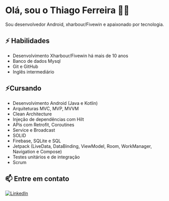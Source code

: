 # Olá, sou o Thiago Ferreira 👨‍💻

Sou desenvolvedor Android, xharbour/Fivewin e apaixonado por tecnologia.
## ⚡ Habilidades

- Desenvolvimento Xharbour/Fivewin há mais de 10 anos
- Banco de dados Mysql
- Git e GitHub
- Inglês intermediário

## ⚡Cursando 

- Desenvolvimento Android (Java e Kotlin)
- Arquiteturas MVC, MVP, MVVM
- Clean Architecture
- Injeção de dependências com Hilt
- APis com Retrofit, Coroutines
- Service e Broadcast
- SOLID
- Firebase, SQLite e SQL
- Jetpack (LiveData, DataBinding, ViewModel, Room, WorkManager, Navigation e Compose)
- Testes unitários e de integração
- Scrum

## 📫 Entre em contato
[![LinkedIn](https://img.shields.io/badge/LinkedIn-0077B5?style=for-the-badge&logo=linkedin&logoColor=white)](https://www.linkedin.com/public-profile/settings?trk=d_flagship3_profile_self_view_public_profile)



